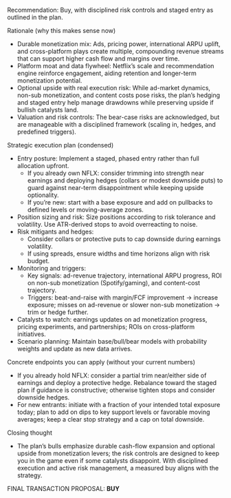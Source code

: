 Recommendation: Buy, with disciplined risk controls and staged entry as outlined in the plan.

Rationale (why this makes sense now)
- Durable monetization mix: Ads, pricing power, international ARPU uplift, and cross-platform plays create multiple, compounding revenue streams that can support higher cash flow and margins over time.
- Platform moat and data flywheel: Netflix’s scale and recommendation engine reinforce engagement, aiding retention and longer-term monetization potential.
- Optional upside with real execution risk: While ad-market dynamics, non-sub monetization, and content costs pose risks, the plan’s hedging and staged entry help manage drawdowns while preserving upside if bullish catalysts land.
- Valuation and risk controls: The bear-case risks are acknowledged, but are manageable with a disciplined framework (scaling in, hedges, and predefined triggers).

Strategic execution plan (condensed)
- Entry posture: Implement a staged, phased entry rather than full allocation upfront.
  - If you already own NFLX: consider trimming into strength near earnings and deploying hedges (collars or modest downside puts) to guard against near-term disappointment while keeping upside optionality.
  - If you’re new: start with a base exposure and add on pullbacks to defined levels or moving-average zones.
- Position sizing and risk: Size positions according to risk tolerance and volatility. Use ATR-derived stops to avoid overreacting to noise.
- Risk mitigants and hedges:
  - Consider collars or protective puts to cap downside during earnings volatility.
  - If using spreads, ensure widths and time horizons align with risk budget.
- Monitoring and triggers:
  - Key signals: ad-revenue trajectory, international ARPU progress, ROI on non-sub monetization (Spotify/gaming), and content-cost trajectory.
  - Triggers: beat-and-raise with margin/FCF improvement → increase exposure; misses on ad-revenue or slower non-sub monetization → trim or hedge further.
- Catalysts to watch: earnings updates on ad monetization progress, pricing experiments, and partnerships; ROIs on cross-platform initiatives.
- Scenario planning: Maintain base/bull/bear models with probability weights and update as new data arrives.

Concrete endpoints you can apply (without your current numbers)
- If you already hold NFLX: consider a partial trim near/either side of earnings and deploy a protective hedge. Rebalance toward the staged plan if guidance is constructive; otherwise tighten stops and consider downside hedges.
- For new entrants: initiate with a fraction of your intended total exposure today; plan to add on dips to key support levels or favorable moving averages; keep a clear stop strategy and a cap on total downside.

Closing thought
- The plan’s bulls emphasize durable cash-flow expansion and optional upside from monetization levers; the risk controls are designed to keep you in the game even if some catalysts disappoint. With disciplined execution and active risk management, a measured buy aligns with the strategy.

FINAL TRANSACTION PROPOSAL: **BUY**